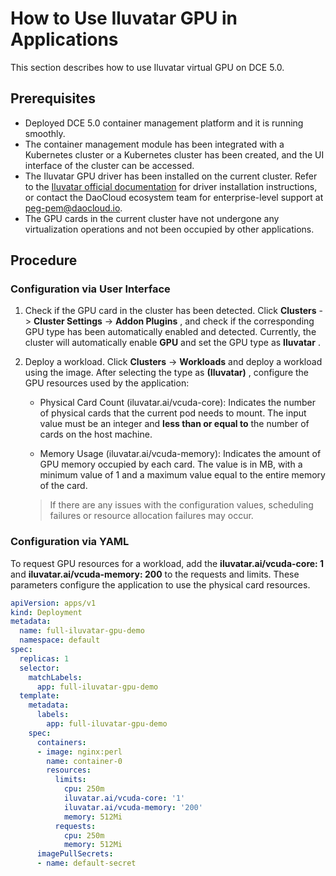 # How to Use Iluvatar GPU in Applications

This section describes how to use Iluvatar virtual GPU on DCE 5.0.

## Prerequisites

- Deployed DCE 5.0 container management platform and it is running smoothly.
- The container management module has been integrated with a Kubernetes cluster or a Kubernetes cluster has been created, and the UI interface of the cluster can be accessed.
- The Iluvatar GPU driver has been installed on the current cluster. Refer to the [Iluvatar official documentation](https://support.iluvatar.com/#/login) for driver installation instructions, or contact the DaoCloud ecosystem team for enterprise-level support at peg-pem@daocloud.io.
- The GPU cards in the current cluster have not undergone any virtualization operations and not been occupied by other applications.

## Procedure

### Configuration via User Interface

1. Check if the GPU card in the cluster has been detected. Click __Clusters__ -> __Cluster Settings__ -> __Addon Plugins__ , and check if the corresponding GPU type has been automatically enabled and detected.
   Currently, the cluster will automatically enable __GPU__ and set the GPU type as __Iluvatar__ .

   

2. Deploy a workload. Click __Clusters__ -> __Workloads__ and deploy a workload using the image. After selecting the type as __(Iluvatar)__ , configure the GPU resources used by the application:
   
    - Physical Card Count (iluvatar.ai/vcuda-core): Indicates the number of physical cards that the current pod needs to mount. The input value must be an integer and **less than or equal to** the number of cards on the host machine.
   
    - Memory Usage (iluvatar.ai/vcuda-memory): Indicates the amount of GPU memory occupied by each card. The value is in MB, with a minimum value of 1 and a maximum value equal to the entire memory of the card.

   
    > If there are any issues with the configuration values, scheduling failures or resource allocation failures may occur.

### Configuration via YAML

To request GPU resources for a workload, add the __iluvatar.ai/vcuda-core: 1__ and __iluvatar.ai/vcuda-memory: 200__ to the requests and limits.
These parameters configure the application to use the physical card resources.

```yaml
apiVersion: apps/v1
kind: Deployment
metadata:
  name: full-iluvatar-gpu-demo
  namespace: default
spec:
  replicas: 1
  selector:
    matchLabels:
      app: full-iluvatar-gpu-demo
  template:
    metadata:
      labels:
        app: full-iluvatar-gpu-demo
    spec:
      containers:
      - image: nginx:perl
        name: container-0
        resources:
          limits:
            cpu: 250m
            iluvatar.ai/vcuda-core: '1'
            iluvatar.ai/vcuda-memory: '200'
            memory: 512Mi
          requests:
            cpu: 250m
            memory: 512Mi
      imagePullSecrets:
      - name: default-secret
```
